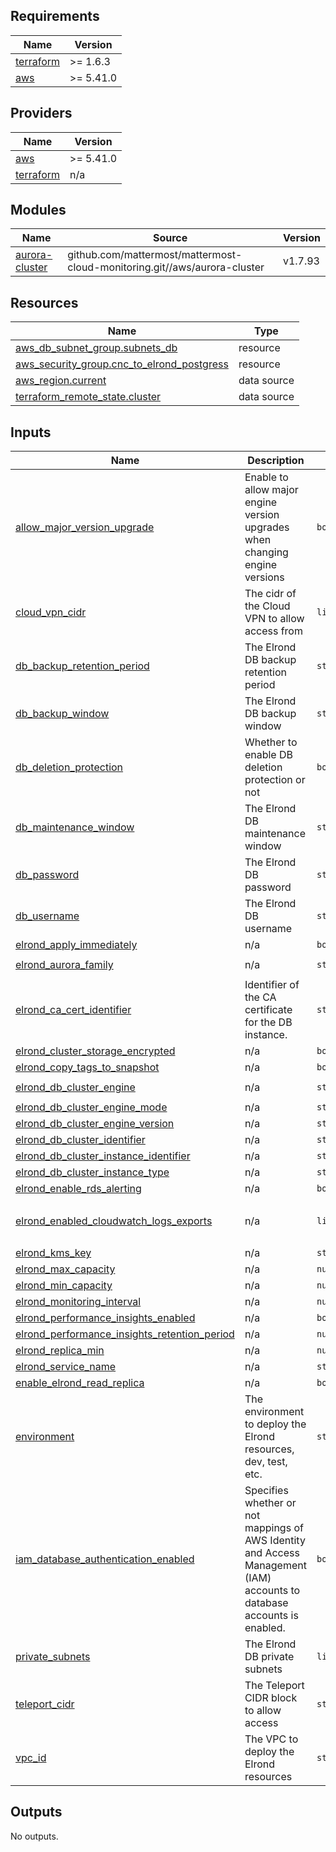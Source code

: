 ## Requirements

| Name | Version |
|------|---------|
| <a name="requirement_terraform"></a> [terraform](#requirement\_terraform) | >= 1.6.3 |
| <a name="requirement_aws"></a> [aws](#requirement\_aws) | >= 5.41.0 |

## Providers

| Name | Version |
|------|---------|
| <a name="provider_aws"></a> [aws](#provider\_aws) | >= 5.41.0 |
| <a name="provider_terraform"></a> [terraform](#provider\_terraform) | n/a |

## Modules

| Name | Source | Version |
|------|--------|---------|
| <a name="module_aurora-cluster"></a> [aurora-cluster](#module\_aurora-cluster) | github.com/mattermost/mattermost-cloud-monitoring.git//aws/aurora-cluster | v1.7.93 |

## Resources

| Name | Type |
|------|------|
| [aws_db_subnet_group.subnets_db](https://registry.terraform.io/providers/hashicorp/aws/latest/docs/resources/db_subnet_group) | resource |
| [aws_security_group.cnc_to_elrond_postgress](https://registry.terraform.io/providers/hashicorp/aws/latest/docs/resources/security_group) | resource |
| [aws_region.current](https://registry.terraform.io/providers/hashicorp/aws/latest/docs/data-sources/region) | data source |
| [terraform_remote_state.cluster](https://registry.terraform.io/providers/hashicorp/terraform/latest/docs/data-sources/remote_state) | data source |

## Inputs

| Name | Description | Type | Default | Required |
|------|-------------|------|---------|:--------:|
| <a name="input_allow_major_version_upgrade"></a> [allow\_major\_version\_upgrade](#input\_allow\_major\_version\_upgrade) | Enable to allow major engine version upgrades when changing engine versions | `bool` | n/a | yes |
| <a name="input_cloud_vpn_cidr"></a> [cloud\_vpn\_cidr](#input\_cloud\_vpn\_cidr) | The cidr of the Cloud VPN to allow access from | `list(string)` | n/a | yes |
| <a name="input_db_backup_retention_period"></a> [db\_backup\_retention\_period](#input\_db\_backup\_retention\_period) | The Elrond DB backup retention period | `string` | n/a | yes |
| <a name="input_db_backup_window"></a> [db\_backup\_window](#input\_db\_backup\_window) | The Elrond DB backup window | `string` | n/a | yes |
| <a name="input_db_deletion_protection"></a> [db\_deletion\_protection](#input\_db\_deletion\_protection) | Whether to enable DB deletion protection or not | `bool` | `true` | no |
| <a name="input_db_maintenance_window"></a> [db\_maintenance\_window](#input\_db\_maintenance\_window) | The Elrond DB maintenance window | `string` | n/a | yes |
| <a name="input_db_password"></a> [db\_password](#input\_db\_password) | The Elrond DB password | `string` | n/a | yes |
| <a name="input_db_username"></a> [db\_username](#input\_db\_username) | The Elrond DB username | `string` | n/a | yes |
| <a name="input_elrond_apply_immediately"></a> [elrond\_apply\_immediately](#input\_elrond\_apply\_immediately) | n/a | `bool` | `false` | no |
| <a name="input_elrond_aurora_family"></a> [elrond\_aurora\_family](#input\_elrond\_aurora\_family) | n/a | `string` | `"aurora-postgresql14"` | no |
| <a name="input_elrond_ca_cert_identifier"></a> [elrond\_ca\_cert\_identifier](#input\_elrond\_ca\_cert\_identifier) | Identifier of the CA certificate for the DB instance. | `string` | `"rds-ca-rsa4096-g1"` | no |
| <a name="input_elrond_cluster_storage_encrypted"></a> [elrond\_cluster\_storage\_encrypted](#input\_elrond\_cluster\_storage\_encrypted) | n/a | `bool` | `true` | no |
| <a name="input_elrond_copy_tags_to_snapshot"></a> [elrond\_copy\_tags\_to\_snapshot](#input\_elrond\_copy\_tags\_to\_snapshot) | n/a | `bool` | `true` | no |
| <a name="input_elrond_db_cluster_engine"></a> [elrond\_db\_cluster\_engine](#input\_elrond\_db\_cluster\_engine) | n/a | `string` | `"aurora-postgresql"` | no |
| <a name="input_elrond_db_cluster_engine_mode"></a> [elrond\_db\_cluster\_engine\_mode](#input\_elrond\_db\_cluster\_engine\_mode) | n/a | `string` | `"provisioned"` | no |
| <a name="input_elrond_db_cluster_engine_version"></a> [elrond\_db\_cluster\_engine\_version](#input\_elrond\_db\_cluster\_engine\_version) | n/a | `string` | `"14.10"` | no |
| <a name="input_elrond_db_cluster_identifier"></a> [elrond\_db\_cluster\_identifier](#input\_elrond\_db\_cluster\_identifier) | n/a | `string` | n/a | yes |
| <a name="input_elrond_db_cluster_instance_identifier"></a> [elrond\_db\_cluster\_instance\_identifier](#input\_elrond\_db\_cluster\_instance\_identifier) | n/a | `string` | n/a | yes |
| <a name="input_elrond_db_cluster_instance_type"></a> [elrond\_db\_cluster\_instance\_type](#input\_elrond\_db\_cluster\_instance\_type) | n/a | `string` | `"db.serverless"` | no |
| <a name="input_elrond_enable_rds_alerting"></a> [elrond\_enable\_rds\_alerting](#input\_elrond\_enable\_rds\_alerting) | n/a | `bool` | `false` | no |
| <a name="input_elrond_enabled_cloudwatch_logs_exports"></a> [elrond\_enabled\_cloudwatch\_logs\_exports](#input\_elrond\_enabled\_cloudwatch\_logs\_exports) | n/a | `list(string)` | <pre>[<br>  "postgresql"<br>]</pre> | no |
| <a name="input_elrond_kms_key"></a> [elrond\_kms\_key](#input\_elrond\_kms\_key) | n/a | `string` | n/a | yes |
| <a name="input_elrond_max_capacity"></a> [elrond\_max\_capacity](#input\_elrond\_max\_capacity) | n/a | `number` | `4` | no |
| <a name="input_elrond_min_capacity"></a> [elrond\_min\_capacity](#input\_elrond\_min\_capacity) | n/a | `number` | `0.5` | no |
| <a name="input_elrond_monitoring_interval"></a> [elrond\_monitoring\_interval](#input\_elrond\_monitoring\_interval) | n/a | `number` | n/a | yes |
| <a name="input_elrond_performance_insights_enabled"></a> [elrond\_performance\_insights\_enabled](#input\_elrond\_performance\_insights\_enabled) | n/a | `bool` | n/a | yes |
| <a name="input_elrond_performance_insights_retention_period"></a> [elrond\_performance\_insights\_retention\_period](#input\_elrond\_performance\_insights\_retention\_period) | n/a | `number` | n/a | yes |
| <a name="input_elrond_replica_min"></a> [elrond\_replica\_min](#input\_elrond\_replica\_min) | n/a | `number` | n/a | yes |
| <a name="input_elrond_service_name"></a> [elrond\_service\_name](#input\_elrond\_service\_name) | n/a | `string` | `"elrond"` | no |
| <a name="input_enable_elrond_read_replica"></a> [enable\_elrond\_read\_replica](#input\_enable\_elrond\_read\_replica) | n/a | `bool` | `true` | no |
| <a name="input_environment"></a> [environment](#input\_environment) | The environment to deploy the Elrond resources, dev, test, etc. | `string` | n/a | yes |
| <a name="input_iam_database_authentication_enabled"></a> [iam\_database\_authentication\_enabled](#input\_iam\_database\_authentication\_enabled) | Specifies whether or not mappings of AWS Identity and Access Management (IAM) accounts to database accounts is enabled. | `bool` | `false` | no |
| <a name="input_private_subnets"></a> [private\_subnets](#input\_private\_subnets) | The Elrond DB private subnets | `list(string)` | n/a | yes |
| <a name="input_teleport_cidr"></a> [teleport\_cidr](#input\_teleport\_cidr) | The Teleport CIDR block to allow access | `string` | n/a | yes |
| <a name="input_vpc_id"></a> [vpc\_id](#input\_vpc\_id) | The VPC to deploy the Elrond resources | `string` | n/a | yes |

## Outputs

No outputs.
